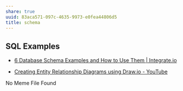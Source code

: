 ```yaml
---
share: true
uuid: 83aca571-097c-4635-9973-e0fea44806d5
title: schema
---
```

## SQL Examples

* [6 Database Schema Examples and How to Use Them | Integrate.io](https://www.integrate.io/blog/database-schema-examples/)

* [Creating Entity Relationship Diagrams using Draw.io - YouTube](https://www.youtube.com/watch?v=lAtCySGDD48)

No Meme File Found